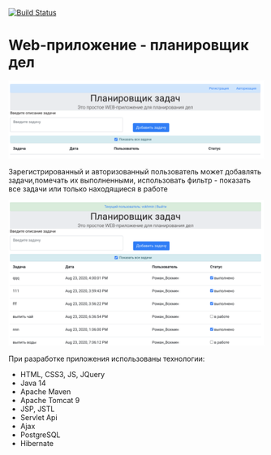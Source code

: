 [![Build Status](https://travis-ci.org/RVohmin/todo.svg?branch=master)](https://travis-ci.org/RVohmin/todo)

# Web-приложение - планировщик дел

![Стартовая страница](Screenshots/start.png "Страница index.html")

Зарегистрированный и авторизованный пользователь может добавлять задачи,помечать их выполненными,
использовать фильтр - показать все задачи или только находящиеся в работе
 
 ![страница оплаты](Screenshots/work.png "Страница payment.html")
 
 
 При разработке приложения использованы технологии:
 * HTML, CSS3, JS, JQuery
 * Java 14
 * Apache Maven
 * Apache Tomcat 9
 * JSP, JSTL
 * Servlet Api
 * Ajax
 * PostgreSQL
 * Hibernate

